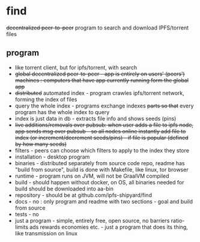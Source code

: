 # find
<s>decentralized peer-to-peer</s> program to search and download IPFS/torrent files

## program

- like torrent client, but for ipfs/torrent, with search
- <s>global decentralized peer-to-peer - app is entirely on users' (peers') machines : computers that have app currently running form the global app</s>
- <s>distributed</s> automated index - program crawles ipfs/torrent network, forming the index of files
- query the whole index - programs exchange indexes <s>parts so that</s> every program has the whole index to query
- index is just data in db - extracts file info and shows seeds (pins)
- <s>live additions/removals over pubsub: when user adds a file to ipfs node, app sends msg over pubsub - so all nodes online instantly add file to index (or increment/decrement seeds/pins) - if file is popular (defined by how many seeds)</s>
- filters - peers can choose which filters to apply to the index they store
- installation - desktop program
- binaries - distributed separately from source code repo, readme has "build from source", build is done with Makefile, like linux, tor browser
- runtime - program runs on JVM, will not be GraalVM compiled
- build - should happen without docker, on OS, all binaries needed for build should be downloaded into aa-bin
- repository - should be at github.com/ipfs-shipyard/find
- docs - no : only program and readme with two sections - goal and build from source
- tests - no
- just a program - simple, entirely free, open source, no barriers ratio-limits ads rewards economies etc. - just a program that does its thing, like transmission on linux